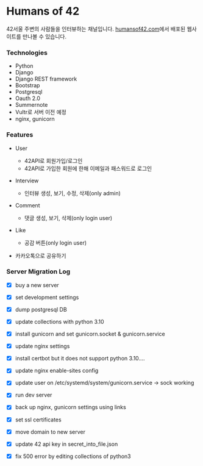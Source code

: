 # Humans of 42 
42서울 주변의 사람들을 인터뷰하는 채널입니다.
[humansof42.com](https://humansof42.com)에서 배포된 웹사이트를 만나볼 수 있습니다.


### Technologies
- Python
- Django
- Django REST framework
- Bootstrap
- Postgresql
- Oauth 2.0
- Summernote
- Vultr로 서버 이전 예정
- nginx, gunicorn


### Features
- User
  - 42API로 회원가입/로그인
  - 42API로 가입한 회원에 한해 이메일과 패스워드로 로그인
  
- Interview
  - 인터뷰 생성, 보기, 수정, 삭제(only admin)
 
- Comment
  - 댓글 생성, 보기, 삭제(only login user)
 
- Like
  - 공감 버튼(only login user)

- 카카오톡으로 공유하기

### Server Migration Log
- [x] buy a new server
- [x] set development settings
- [x] dump postgresql DB
- [x] update collections with python 3.10
- [x] install gunicorn and set gunicorn.socket & gunicorn.service
- [x] update nginx settings
- [x] install certbot but it does not support python 3.10....
- [x] update nginx enable-sites config
- [x] update user on /etc/systemd/system/gunicorn.service -> sock working
- [x] run dev server
- [x] back up nginx, gunicorn settings using links
- [x] set ssl certificates
- [x] move domain to new server
- [x] update 42 api key in secret_into_file.json
- [x] fix 500 error by editing collections of python3

